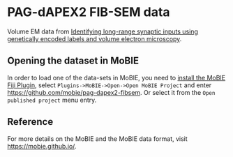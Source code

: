 # PAG-dAPEX2 FIB-SEM data

Volume EM data from [Identifying long-range synaptic inputs using genetically encoded labels and volume electron microscopy](https://www.biorxiv.org/content/10.1101/2021.12.13.472405v1).

## Opening the dataset in MoBIE

In order to load one of the data-sets in MoBIE, you need to [install the MoBIE Fiji Plugin](https://github.com/mobie/mobie-viewer-fiji#install), select `Plugins->MoBIE->Open->Open MoBIE Project` and enter https://github.com/mobie/pag-dapex2-fibsem. Or select it from the `Open published project` menu entry.


## Reference

For more details on the MoBIE and the MoBIE data format, visit https://mobie.github.io/.

